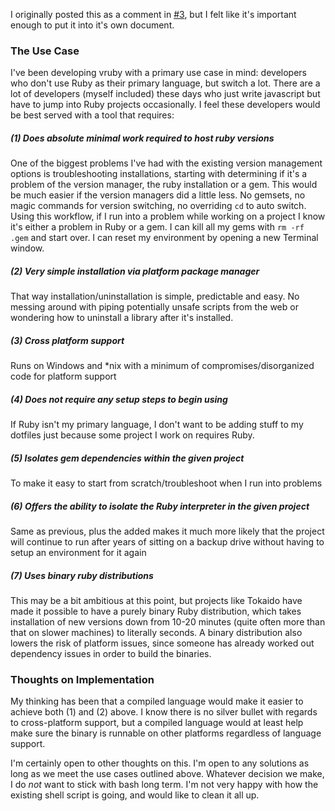 I originally posted this as a comment in [#3](https://github.com/joefiorini/vruby/issues/3), but I felt like it's important enough to put it into it's own document.

### The Use Case

I've been developing vruby with a primary use case in mind: developers who don't use Ruby as their primary language, but switch a lot. There are a lot of developers (myself included) these days who just write javascript but have to jump into Ruby projects occasionally. I feel these developers would be best served with a tool that requires:

##### (1) Does absolute minimal work required to host ruby versions

One of the biggest problems I've had with the existing version management options is troubleshooting installations, starting with determining if it's a problem of the version manager, the ruby installation or a gem. This would be much easier if the version managers did a little less. No gemsets, no magic commands for version switching, no overriding `cd` to auto switch. Using this workflow, if I run into a problem while working on a project I know it's either a problem in Ruby or a gem. I can kill all my gems with `rm -rf .gem` and start over. I can reset my environment by opening a new Terminal window.

##### (2) Very simple installation via platform package manager

That way installation/uninstallation is simple, predictable and easy. No messing around with piping potentially unsafe scripts from the web or wondering how to uninstall a library after it's installed.

##### (3) Cross platform support

Runs on Windows and *nix with a minimum of compromises/disorganized code for platform support

##### (4) Does not require any setup steps to begin using

If Ruby isn't my primary language, I don't want to be adding stuff to my dotfiles just because some project I work on requires Ruby.

##### (5) Isolates gem dependencies within the given project

To make it easy to start from scratch/troubleshoot when I run into problems

##### (6) Offers the ability to isolate the Ruby interpreter in the given project

Same as previous, plus the added makes it much more likely that the project will continue to run after years of sitting on a backup drive without having to setup an environment for it again

##### (7) Uses binary ruby distributions

This may be a bit ambitious at this point, but projects like Tokaido have made it possible to have a purely binary Ruby distribution, which takes installation of new versions down from 10-20 minutes (quite often more than that on slower machines) to literally seconds. A binary distribution also lowers the risk of platform issues, since someone has already worked out dependency issues in order to build the binaries.

### Thoughts on Implementation

My thinking has been that a compiled language would make it easier to achieve both (1) and (2) above. I know there is no silver bullet with regards to cross-platform support, but a compiled language would at least help make sure the binary is runnable on other platforms regardless of language support.

I'm certainly open to other thoughts on this. I'm open to any solutions as long as we meet the use cases outlined above. Whatever decision we make, I do _not_ want to stick with bash long term. I'm not very happy with how the existing shell script is going, and would like to clean it all up.

